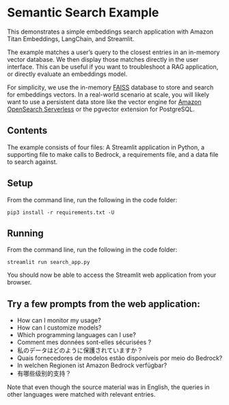 # Semantic Search Example



This demonstrates a simple embeddings search application with Amazon Titan Embeddings, LangChain, and Streamlit.

The example matches a user’s query to the closest entries in an in-memory vector database. We then display those matches directly in the user interface. This can be useful if you want to troubleshoot a RAG application, or directly evaluate an embeddings model.

For simplicity, we use the in-memory [FAISS](https://github.com/facebookresearch/faiss) database to store and search for embeddings vectors. In a real-world scenario at scale, you will likely want to use a persistent data store like the vector engine for [Amazon OpenSearch Serverless](https://aws.amazon.com/opensearch-service/serverless-vector-engine/) or the pgvector extension for PostgreSQL.



## Contents

The example consists of four files: A Streamlit application in Python, a supporting file to make calls to Bedrock, a requirements file, and a data file to search against.


## Setup 

From the command line, run the following in the code folder:

```
pip3 install -r requirements.txt -U
```

## Running

From the command line, run the following in the code folder:

```
streamlit run search_app.py
```

You should now be able to access the Streamlit web application from your browser.


## Try a few prompts from the web application:


* How can I monitor my usage?
* How can I customize models?
* Which programming languages can I use?
* Comment mes données sont-elles sécurisées ?
* 私のデータはどのように保護されていますか？
* Quais fornecedores de modelos estão disponíveis por meio do Bedrock?
* In welchen Regionen ist Amazon Bedrock verfügbar?
* 有哪些级别的支持？

Note that even though the source material was in English, the queries in other languages were matched with relevant entries.


